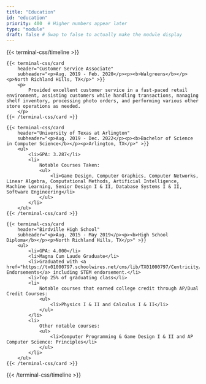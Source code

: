```yaml
---
title: "Education"
id: "education"
priority: 400  # Higher numbers appear later
type: "module"
draft: false # Swap to false to actually make the module display
---
```


{{< terminal-css/timeline >}}

    {{< terminal-css/card
        header="Customer Service Associate"
        subheader="<p>Aug. 2019 - Feb. 2020</p><p><b>Walgreens</b></p><p>North Richland Hills, TX</p>" >}}
        <p>
            Provided excellent customer service in a fast-paced retail environment, assisting customers while handling transactions, managing shelf inventory, processing photo orders, and performing various other store operations as needed.
        </p>
    {{< /terminal-css/card >}}
    
    {{< terminal-css/card
        header="University of Texas at Arlington"
        subheader="<p>Aug. 2019 - Dec. 2022</p><p><b>Bachelor of Science in Computer Science</b></p><p>Arlington, TX</p>" >}}
        <ul>
            <li>GPA: 3.287</li>
            <li>
                Notable Courses Taken:
                <ul>
                    <li>Game Design, Computer Graphics, Computer Networks, Linear Algebra, Computational Methods, Artificial Intelligence, Machine Learning, Senior Design I & II, Database Systems I & II, Software Engineering</li>
                </ul>
            </li>
        </ul>
    {{< /terminal-css/card >}}

    {{< terminal-css/card
        header="Birdville High School"
        subheader="<p>Aug. 2015 - May 2019</p><p><b>High School Diploma</b></p><p>North Richland Hills, TX</p>" >}}
        <ul>
            <li>GPA: 4.000</li>
            <li>Magna Cum Laude Graduate</li>
            <li>Graduated with <a href="https://tx01000797.schoolwires.net/cms/lib/TX01000797/Centricity/Domain/4926/HB5_Endorsements.pdf">Multiple Endorsements</a> including STEM endorsement.</li>
            <li>Top 25% of graduating class</li>
            <li>
                Notable courses that earned college credit through AP/Dual Credit Courses:
                <ul>
                    <li>Physics I & II and Calculus I & II</li>
                </ul>
            </li>
            <li>
                Other notable courses:
                <ul>
                    <li>Computer Programming & Game Design I & II and AP Computer Science: Principles</li>
                </ul>
            </li>
        </ul>
    {{< /terminal-css/card >}}

{{< /terminal-css/timeline >}}